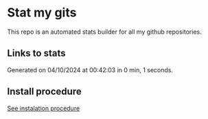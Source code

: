# Stat my gits

This repo is an automated stats builder for all my github repositories.

## Links to stats


Generated on 04/10/2024 at 00:42:03 in 0 min, 1 seconds.

## Install procedure

[See instalation procedure](./src/install.md)
